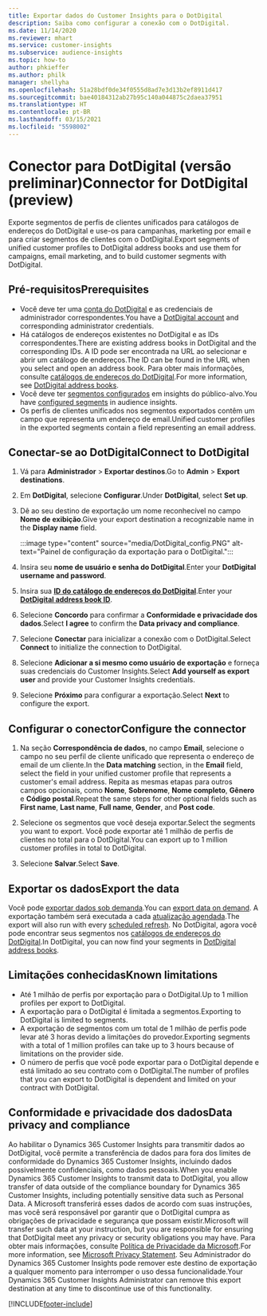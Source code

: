 ```yaml
---
title: Exportar dados do Customer Insights para o DotDigital
description: Saiba como configurar a conexão com o DotDigital.
ms.date: 11/14/2020
ms.reviewer: mhart
ms.service: customer-insights
ms.subservice: audience-insights
ms.topic: how-to
author: phkieffer
ms.author: philk
manager: shellyha
ms.openlocfilehash: 51a28bdf0de34f0555d8ad7e3d13b2ef8911d417
ms.sourcegitcommit: bae40184312ab27b95c140a044875c2daea37951
ms.translationtype: HT
ms.contentlocale: pt-BR
ms.lasthandoff: 03/15/2021
ms.locfileid: "5598002"
---
```

# <a name="connector-for-dotdigital-preview"></a><span data-ttu-id="25164-103">Conector para DotDigital (versão preliminar)</span><span class="sxs-lookup"><span data-stu-id="25164-103">Connector for DotDigital (preview)</span></span>

<span data-ttu-id="25164-104">Exporte segmentos de perfis de clientes unificados para catálogos de endereços do DotDigital e use-os para campanhas, marketing por email e para criar segmentos de clientes com o DotDigital.</span><span class="sxs-lookup"><span data-stu-id="25164-104">Export segments of unified customer profiles to DotDigital address books and use them for campaigns, email marketing, and to build customer segments with DotDigital.</span></span> 

## <a name="prerequisites"></a><span data-ttu-id="25164-105">Pré-requisitos</span><span class="sxs-lookup"><span data-stu-id="25164-105">Prerequisites</span></span>

-   <span data-ttu-id="25164-106">Você deve ter uma [conta do DotDigital](https://dotdigital.com/) e as credenciais de administrador correspondentes.</span><span class="sxs-lookup"><span data-stu-id="25164-106">You have a [DotDigital account](https://dotdigital.com/) and corresponding administrator credentials.</span></span>
-   <span data-ttu-id="25164-107">Há catálogos de endereços existentes no DotDigital e as IDs correspondentes.</span><span class="sxs-lookup"><span data-stu-id="25164-107">There are existing address books in DotDigital and the corresponding IDs.</span></span> <span data-ttu-id="25164-108">A ID pode ser encontrada na URL ao selecionar e abrir um catálogo de endereços.</span><span class="sxs-lookup"><span data-stu-id="25164-108">The ID can be found in the URL when you select and open an address book.</span></span> <span data-ttu-id="25164-109">Para obter mais informações, consulte [catálogos de endereços do DotDigital](https://support.dotdigital.com/hc/articles/212211968-Creating-an-address-book).</span><span class="sxs-lookup"><span data-stu-id="25164-109">For more information, see [DotDigital address books](https://support.dotdigital.com/hc/articles/212211968-Creating-an-address-book).</span></span>
-   <span data-ttu-id="25164-110">Você deve ter [segmentos configurados](segments.md) em insights do público-alvo.</span><span class="sxs-lookup"><span data-stu-id="25164-110">You have [configured segments](segments.md) in audience insights.</span></span>
-   <span data-ttu-id="25164-111">Os perfis de clientes unificados nos segmentos exportados contêm um campo que representa um endereço de email.</span><span class="sxs-lookup"><span data-stu-id="25164-111">Unified customer profiles in the exported segments contain a field representing an email address.</span></span>

## <a name="connect-to-dotdigital"></a><span data-ttu-id="25164-112">Conectar-se ao DotDigital</span><span class="sxs-lookup"><span data-stu-id="25164-112">Connect to DotDigital</span></span>

1. <span data-ttu-id="25164-113">Vá para **Administrador** > **Exportar destinos**.</span><span class="sxs-lookup"><span data-stu-id="25164-113">Go to **Admin** > **Export destinations**.</span></span>

1. <span data-ttu-id="25164-114">Em **DotDigital**, selecione **Configurar**.</span><span class="sxs-lookup"><span data-stu-id="25164-114">Under **DotDigital**, select **Set up**.</span></span>

1. <span data-ttu-id="25164-115">Dê ao seu destino de exportação um nome reconhecível no campo **Nome de exibição**.</span><span class="sxs-lookup"><span data-stu-id="25164-115">Give your export destination a recognizable name in the **Display name** field.</span></span>

   :::image type="content" source="media/DotDigital_config.PNG" alt-text="Painel de configuração da exportação para o DotDigital.":::

1. <span data-ttu-id="25164-117">Insira seu **nome de usuário e senha do DotDigital**.</span><span class="sxs-lookup"><span data-stu-id="25164-117">Enter your **DotDigital username and password**.</span></span>

1. <span data-ttu-id="25164-118">Insira sua **[ID do catálogo de endereços do DotDigital](https://support.dotdigital.com/hc/articles/212211968-Creating-an-address-book)**.</span><span class="sxs-lookup"><span data-stu-id="25164-118">Enter your **[DotDigital address book ID](https://support.dotdigital.com/hc/articles/212211968-Creating-an-address-book)**.</span></span>

1. <span data-ttu-id="25164-119">Selecione **Concordo** para confirmar a **Conformidade e privacidade dos dados**.</span><span class="sxs-lookup"><span data-stu-id="25164-119">Select **I agree** to confirm the **Data privacy and compliance**.</span></span>

1. <span data-ttu-id="25164-120">Selecione **Conectar** para inicializar a conexão com o DotDigital.</span><span class="sxs-lookup"><span data-stu-id="25164-120">Select **Connect** to initialize the connection to DotDigital.</span></span>

1. <span data-ttu-id="25164-121">Selecione **Adicionar a si mesmo como usuário de exportação** e forneça suas credenciais do Customer Insights.</span><span class="sxs-lookup"><span data-stu-id="25164-121">Select **Add yourself as export user** and provide your Customer Insights credentials.</span></span>

1. <span data-ttu-id="25164-122">Selecione **Próximo** para configurar a exportação.</span><span class="sxs-lookup"><span data-stu-id="25164-122">Select **Next** to configure the export.</span></span>

## <a name="configure-the-connector"></a><span data-ttu-id="25164-123">Configurar o conector</span><span class="sxs-lookup"><span data-stu-id="25164-123">Configure the connector</span></span>

1. <span data-ttu-id="25164-124">Na seção **Correspondência de dados**, no campo **Email**, selecione o campo no seu perfil de cliente unificado que representa o endereço de email de um cliente.</span><span class="sxs-lookup"><span data-stu-id="25164-124">In the **Data matching** section, in the **Email** field, select the field in your unified customer profile that represents a customer's email address.</span></span> <span data-ttu-id="25164-125">Repita as mesmas etapas para outros campos opcionais, como **Nome**, **Sobrenome**, **Nome completo**, **Gênero** e **Código postal**.</span><span class="sxs-lookup"><span data-stu-id="25164-125">Repeat the same steps for other optional fields such as **First name**, **Last name**, **Full name**, **Gender**, and **Post code**.</span></span>

1. <span data-ttu-id="25164-126">Selecione os segmentos que você deseja exportar.</span><span class="sxs-lookup"><span data-stu-id="25164-126">Select the segments you want to export.</span></span> <span data-ttu-id="25164-127">Você pode exportar até 1 milhão de perfis de clientes no total para o DotDigital.</span><span class="sxs-lookup"><span data-stu-id="25164-127">You can export up to 1 million customer profiles in total to DotDigital.</span></span>

1. <span data-ttu-id="25164-128">Selecione **Salvar**.</span><span class="sxs-lookup"><span data-stu-id="25164-128">Select **Save**.</span></span>

## <a name="export-the-data"></a><span data-ttu-id="25164-129">Exportar os dados</span><span class="sxs-lookup"><span data-stu-id="25164-129">Export the data</span></span>

<span data-ttu-id="25164-130">Você pode [exportar dados sob demanda](export-destinations.md).</span><span class="sxs-lookup"><span data-stu-id="25164-130">You can [export data on demand](export-destinations.md).</span></span> <span data-ttu-id="25164-131">A exportação também será executada a cada [atualização agendada](system.md#schedule-tab).</span><span class="sxs-lookup"><span data-stu-id="25164-131">The export will also run with every [scheduled refresh](system.md#schedule-tab).</span></span> <span data-ttu-id="25164-132">No DotDigital, agora você pode encontrar seus segmentos nos [catálogos de endereços do DotDigital](https://support.dotdigital.com/hc/articles/212211968-Creating-an-address-book).</span><span class="sxs-lookup"><span data-stu-id="25164-132">In DotDigital, you can now find your segments in [DotDigital address books](https://support.dotdigital.com/hc/articles/212211968-Creating-an-address-book).</span></span>

## <a name="known-limitations"></a><span data-ttu-id="25164-133">Limitações conhecidas</span><span class="sxs-lookup"><span data-stu-id="25164-133">Known limitations</span></span>

- <span data-ttu-id="25164-134">Até 1 milhão de perfis por exportação para o DotDigital.</span><span class="sxs-lookup"><span data-stu-id="25164-134">Up to 1 million profiles per export to DotDigital.</span></span>
- <span data-ttu-id="25164-135">A exportação para o DotDigital é limitada a segmentos.</span><span class="sxs-lookup"><span data-stu-id="25164-135">Exporting to DotDigital is limited to segments.</span></span>
- <span data-ttu-id="25164-136">A exportação de segmentos com um total de 1 milhão de perfis pode levar até 3 horas devido a limitações do provedor.</span><span class="sxs-lookup"><span data-stu-id="25164-136">Exporting segments with a total of 1 million profiles can take up to 3 hours because of limitations on the provider side.</span></span> 
- <span data-ttu-id="25164-137">O número de perfis que você pode exportar para o DotDigital depende e está limitado ao seu contrato com o DotDigital.</span><span class="sxs-lookup"><span data-stu-id="25164-137">The number of profiles that you can export to DotDigital is dependent and limited on your contract with DotDigital.</span></span>

## <a name="data-privacy-and-compliance"></a><span data-ttu-id="25164-138">Conformidade e privacidade dos dados</span><span class="sxs-lookup"><span data-stu-id="25164-138">Data privacy and compliance</span></span>

<span data-ttu-id="25164-139">Ao habilitar o Dynamics 365 Customer Insights para transmitir dados ao DotDigital, você permite a transferência de dados para fora dos limites de conformidade do Dynamics 365 Customer Insights, incluindo dados possivelmente confidenciais, como dados pessoais.</span><span class="sxs-lookup"><span data-stu-id="25164-139">When you enable Dynamics 365 Customer Insights to transmit data to DotDigital, you allow transfer of data outside of the compliance boundary for Dynamics 365 Customer Insights, including potentially sensitive data such as Personal Data.</span></span> <span data-ttu-id="25164-140">A Microsoft transferirá esses dados de acordo com suas instruções, mas você será responsável por garantir que o DotDigital cumpra as obrigações de privacidade e segurança que possam existir.</span><span class="sxs-lookup"><span data-stu-id="25164-140">Microsoft will transfer such data at your instruction, but you are responsible for ensuring that DotDigital meet any privacy or security obligations you may have.</span></span> <span data-ttu-id="25164-141">Para obter mais informações, consulte [Política de Privacidade da Microsoft](https://go.microsoft.com/fwlink/?linkid=396732).</span><span class="sxs-lookup"><span data-stu-id="25164-141">For more information, see [Microsoft Privacy Statement](https://go.microsoft.com/fwlink/?linkid=396732).</span></span>
<span data-ttu-id="25164-142">Seu Administrador do Dynamics 365 Customer Insights pode remover este destino de exportação a qualquer momento para interromper o uso dessa funcionalidade.</span><span class="sxs-lookup"><span data-stu-id="25164-142">Your Dynamics 365 Customer Insights Administrator can remove this export destination at any time to discontinue use of this functionality.</span></span>


[!INCLUDE[footer-include](../includes/footer-banner.md)]